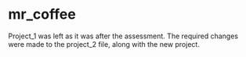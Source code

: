 # mr_coffee

Project_1 was left as it was after the assessment. The required changes were made to the project_2 file, along with the new project.
